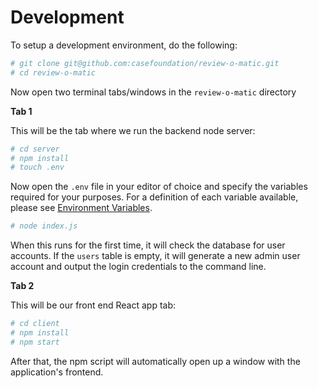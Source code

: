# Development

To setup a development environment, do the following:

```bash
# git clone git@github.com:casefoundation/review-o-matic.git
# cd review-o-matic
```

Now open two terminal tabs/windows in the `review-o-matic` directory

**Tab 1**

This will be the tab where we run the backend node server:

```bash
# cd server
# npm install
# touch .env
```

Now open the `.env` file in your editor of choice and specify the variables required for your purposes. For a definition of each variable available, please see [Environment Variables](Environment%20Variables.md).

```bash
# node index.js
```

When this runs for the first time, it will check the database for user accounts. If the `users` table is empty, it will generate a new admin user account and output the login credentials to the command line.

**Tab 2**

This will be our front end React app tab:

```bash
# cd client
# npm install
# npm start
```

After that, the npm script will automatically open up a window with the application's frontend.
